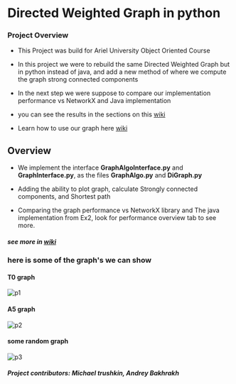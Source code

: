 # Directed Weighted Graph in python
### Project Overview

- This Project was build for Ariel University Object Oriented Course

- In this project we were to rebuild the same Directed Weighted Graph but in python instead of java, and add a new method of where we compute
the graph strong connected components

- In the next step we were suppose to compare our implementation performance vs NetworkX and Java implementation  

- you can see the results in the sections on this [wiki](https://github.com/miko-t/Ex3_OPP/wiki/Comparison-between-the-implementations)

- Learn how to use our graph here [wiki](https://github.com/miko-t/Ex3_OPP/wiki/How-to-use)

## Overview
- We implement the interface **GraphAlgoInterface.py** and **GraphInterface.py**, as the files **GraphAlgo.py** and **DiGraph.py**

- Adding the ability to plot graph, calculate Strongly connected components, and Shortest path

- Comparing the graph performance vs NetworkX library and The java implementation from Ex2, look for performance overview tab to see more.

##### see more in [wiki](https://github.com/miko-t/Ex3_OPP/wiki/Overview)


### here is some of the graph's we can show

#### T0 graph
![p1](https://user-images.githubusercontent.com/48411662/104340558-7ae3a680-5501-11eb-8944-98d091475568.png)

#### A5 graph
![p2](https://user-images.githubusercontent.com/48411662/104340550-79b27980-5501-11eb-8568-3c6c2912d4b2.png)

#### some random graph
![p3](https://user-images.githubusercontent.com/48411662/104340557-7ae3a680-5501-11eb-82e4-ab4987211815.png)

##### **Project contributors**: Michael trushkin, Andrey Bakhrakh
